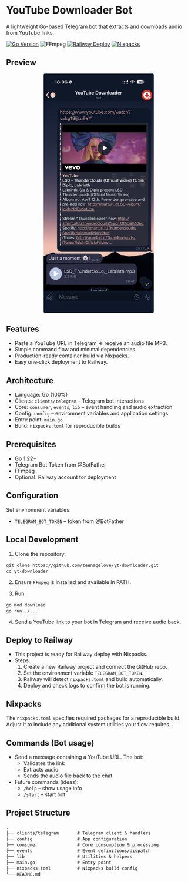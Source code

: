 # YouTube Downloader Bot

A lightweight Go-based Telegram bot that extracts and downloads audio from YouTube links.

[![Go Version](https://img.shields.io/badge/Go-1.22+-00ADD8?logo=go)](https://go.dev)
![FFmpeg](https://img.shields.io/badge/FFmpeg-007808?logo=ffmpeg&logoColor=white)
[![Railway Deploy](https://img.shields.io/badge/Deploy-Railway-0B0D0E?logo=railway&logoColor=white)](https://railway.app)
[![Nixpacks](https://img.shields.io/badge/Build-Nixpacks-7EBA66?logo=nixos&logoColor=white)](https://nixpacks.com)

## Preview

<p align="center">
  <img src="Assets/Preview.png" alt="App Preview" width="300"/>
</p>

## Features
- Paste a YouTube URL in Telegram → receive an audio file MP3.
- Simple command flow and minimal dependencies.
- Production-ready container build via Nixpacks.
- Easy one‑click deployment to Railway.

## Architecture
- Language: Go (100%)
- Clients: `clients/telegram` – Telegram bot interactions
- Core: `consumer`, `events`, `lib` – event handling and audio extraction
- Config: `config` – environment variables and application settings
- Entry point: `main.go`
- Build: `nixpacks.toml` for reproducible builds

## Prerequisites
- Go 1.22+
- Telegram Bot Token from @BotFather
- FFmpeg
- Optional: Railway account for deployment

## Configuration
Set environment variables:
- `TELEGRAM_BOT_TOKEN` – token from @BotFather

## Local Development
1. Clone the repository:
```
git clone https://github.com/teenagelove/yt-downloader.git
cd yt-downloader
```

2. Ensure `FFmpeg` is installed and available in PATH.

3. Run:
```
go mod download
go run ./...
```

4. Send a YouTube link to your bot in Telegram and receive audio back.

## Deploy to Railway
- This project is ready for Railway deploy with Nixpacks.
- Steps:
  1. Create a new Railway project and connect the GitHub repo.
  2. Set the environment variable `TELEGRAM_BOT_TOKEN`.
  3. Railway will detect `nixpacks.toml` and build automatically.
  4. Deploy and check logs to confirm the bot is running.

## Nixpacks
The `nixpacks.toml` specifies required packages for a reproducible build. Adjust it to include any additional system utilities your flow requires.

## Commands (Bot usage)
- Send a message containing a YouTube URL. The bot:
  - Validates the link
  - Extracts audio
  - Sends the audio file back to the chat
- Future commands (ideas):
  - `/help` – show usage info
  - `/start` – start bot

## Project Structure
```
.
├── clients/telegram       # Telegram client & handlers
├── config                 # App configuration
├── consumer               # Core consumption & processing
├── events                 # Event definitions/dispatch
├── lib                    # Utilities & helpers
├── main.go                # Entry point
├── nixpacks.toml          # Nixpacks build config
└── README.md
```
